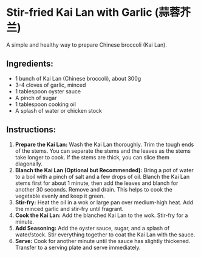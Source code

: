 
# Stir-fried Kai Lan with Garlic (蒜蓉芥兰)

A simple and healthy way to prepare Chinese broccoli (Kai Lan).

## Ingredients:
*   1 bunch of Kai Lan (Chinese broccoli), about 300g
*   3-4 cloves of garlic, minced
*   1 tablespoon oyster sauce
*   A pinch of sugar
*   1 tablespoon cooking oil
*   A splash of water or chicken stock

## Instructions:
1.  **Prepare the Kai Lan:** Wash the Kai Lan thoroughly. Trim the tough ends of the stems. You can separate the stems and the leaves as the stems take longer to cook. If the stems are thick, you can slice them diagonally.
2.  **Blanch the Kai Lan (Optional but Recommended):** Bring a pot of water to a boil with a pinch of salt and a few drops of oil. Blanch the Kai Lan stems first for about 1 minute, then add the leaves and blanch for another 30 seconds. Remove and drain. This helps to cook the vegetable evenly and keep it green.
3.  **Stir-fry:** Heat the oil in a wok or large pan over medium-high heat. Add the minced garlic and stir-fry until fragrant.
4.  **Cook the Kai Lan:** Add the blanched Kai Lan to the wok. Stir-fry for a minute.
5.  **Add Seasoning:** Add the oyster sauce, sugar, and a splash of water/stock. Stir everything together to coat the Kai Lan with the sauce.
6.  **Serve:** Cook for another minute until the sauce has slightly thickened. Transfer to a serving plate and serve immediately.